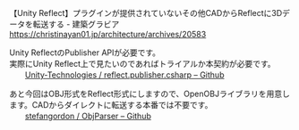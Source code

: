 【Unity Reflect】プラグインが提供されていないその他CADからReflectに3Dデータを転送する - 建築グラビア  
https://christinayan01.jp/architecture/archives/20583

Unity ReflectのPublisher APIが必要です。  
実際にUnity Reflect上で見たいのであればトライアルか本契約が必要です。  
　　[Unity-Technologies / reflect.publisher.csharp – Github](https://github.com/Unity-Technologies/reflect.publisher.csharp)  

あと今回はOBJ形式をReflect形式にしますので、OpenOBJライブラリを用意します。CADからダイレクトに転送する本番では不要です。  
　　[stefangordon / ObjParser – Github](https://github.com/stefangordon/ObjParser)  
